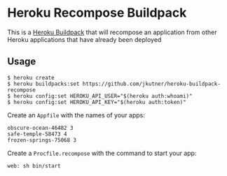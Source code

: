 # Heroku Recompose Buildpack

This is a [Heroku Buildpack](https://devcenter.heroku.com/articles/buildpacks)
that will recompose an application from other Heroku applications that have
already been deployed

## Usage

```
$ heroku create
$ heroku buildpacks:set https://github.com/jkutner/heroku-buildpack-recompose
$ heroku config:set HEROKU_API_USER="$(heroku auth:whoami)"
$ heroku config:set HEROKU_API_KEY="$(heroku auth:token)"
```

Create an `Appfile` with the names of your apps:

```
obscure-ocean-46482 3
safe-temple-58473 4
frozen-springs-75068 3
```

Create a `Procfile.recompose` with the command to start your app:

```
web: sh bin/start
```
